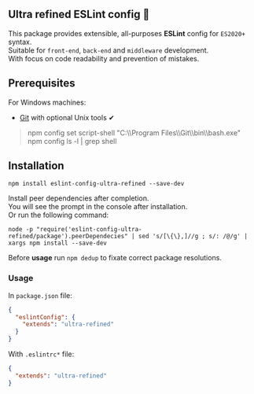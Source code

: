 Ultra refined ESLint config 📜
----
This package provides extensible, all-purposes **ESLint** config for `ES2020+` syntax.  
Suitable for `front-end`, `back-end` and `middleware` development.  
With focus on code readability and prevention of mistakes.

## Prerequisites
For Windows machines:
* [Git](https://gitforwindows.org/) with optional Unix tools ✔

> npm config set script-shell "C:\\\Program Files\\\Git\\\bin\\\bash.exe"  
> npm config ls -l | grep shell

## Installation
```shell
npm install eslint-config-ultra-refined --save-dev
```
Install peer dependencies after completion.  
You will see the prompt in the console after installation.  
Or run the following command:
```shell
node -p "require('eslint-config-ultra-refined/package').peerDependecies" | sed 's/[\{\},]//g ; s/: /@/g' | xargs npm install --save-dev
```
Before **usage** run `npm dedup` to fixate correct package resolutions.

### Usage
In `package.json` file:
```json
{
  "eslintConfig": {
    "extends": "ultra-refined"
  }
}
```
With `.eslintrc*` file:
```json
{
  "extends": "ultra-refined"
}
```
